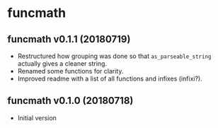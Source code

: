 funcmath
==========


funcmath v0.1.1 (20180719)
---------------------------

* Restructured how grouping was done so that `as_parseable_string` actually gives a cleaner string.
* Renamed some functions for clarity.
* Improved readme with a list of all functions and infixes (infixi?).


funcmath v0.1.0 (20180718)
---------------------------

* Initial version
